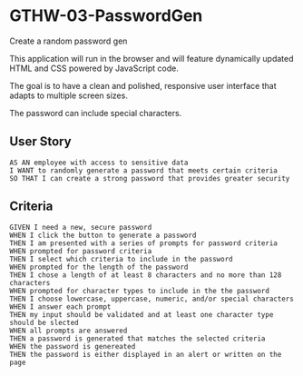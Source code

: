 # GTHW-03-PasswordGen
Create a random password gen

This application will run in the browser and will feature dynamically updated HTML and CSS powered by JavaScript code.

The goal is to have a clean and polished, responsive user interface that adapts to multiple screen sizes.

The password can include special characters.

## User Story

```
AS AN employee with access to sensitive data
I WANT to randomly generate a password that meets certain criteria
SO THAT I can create a strong password that provides greater security
```

## Criteria

```
GIVEN I need a new, secure password
WHEN I click the button to generate a password
THEN I am presented with a series of prompts for password criteria
WHEN prompted for password criteria
THEN I select which criteria to include in the password
WHEN prompted for the length of the password
THEN I chose a length of at least 8 characters and no more than 128 characters
WHEN prompted for character types to include in the the password
THEN I choose lowercase, uppercase, numeric, and/or special characters
WHEN I answer each prompt
THEN my input should be validated and at least one character type should be slected
WHEN all prompts are answered
THEN a password is generated that matches the selected criteria
WHEN the password is genereated
THEN the password is either displayed in an alert or written on the page
```

